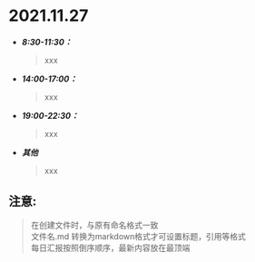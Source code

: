 # 2021.11.27
* __*8:30-11:30：*__
    > xxx
* __*14:00-17:00：*__
    > xxx
* __*19:00-22:30：*__
    > xxx
* __*其他*__
    >xxx

## 注意:
> 在创建文件时，与原有命名格式一致  
> 文件名.md 转换为markdown格式才可设置标题，引用等格式  
> 每日汇报按照倒序顺序，最新内容放在最顶端
